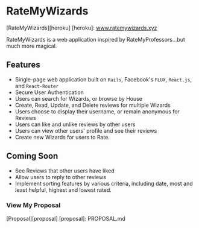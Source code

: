 # RateMyWizards

[RateMyWizards][heroku]
[heroku]: www.ratemywizards.xyz

RateMyWizards is a web application inspired by RateMyProfessors...but much more magical.

## Features

- Single-page web application built on `Rails`, Facebook's `FLUX`, `React.js`, and `React-Router`
- Secure User Authentication
- Users can search for Wizards, or browse by House
- Create, Read, Update, and Delete reviews for multiple Wizards
- Users choose to display their username, or remain anonymous for Reviews
- Users can like and unlike reviews by other users
- Users can view other users' profile and see their reviews
- Create new Wizards for users to Rate.

## Coming Soon

- See Reviews that other users have liked
- Allow users to reply to other reviews
- Implement sorting features by various criteria, including date, most and least helpful, highest and lowest rated.

### View My Proposal

[Proposal][proposal]
[proposal]: PROPOSAL.md
